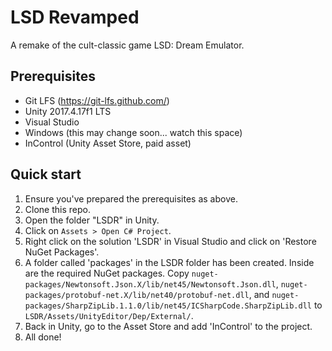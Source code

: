 # LSD Revamped
A remake of the cult-classic game LSD: Dream Emulator.

## Prerequisites
- Git LFS (https://git-lfs.github.com/)
- Unity 2017.4.17f1 LTS
- Visual Studio
- Windows (this may change soon... watch this space)
- InControl (Unity Asset Store, paid asset)

## Quick start
1. Ensure you've prepared the prerequisites as above.
2. Clone this repo.
3. Open the folder "LSDR" in Unity.
4. Click on `Assets > Open C# Project`.
5. Right click on the solution 'LSDR' in Visual Studio and click on 'Restore NuGet Packages'.
6. A folder called 'packages' in the LSDR folder has been created. Inside are the required NuGet packages. Copy `nuget-packages/Newtonsoft.Json.X/lib/net45/Newtonsoft.Json.dll`, `nuget-packages/protobuf-net.X/lib/net40/protobuf-net.dll`, and `nuget-packages/SharpZipLib.1.1.0/lib/net45/ICSharpCode.SharpZipLib.dll` to `LSDR/Assets/UnityEditor/Dep/External/`.
7. Back in Unity, go to the Asset Store and add 'InControl' to the project.
8. All done!